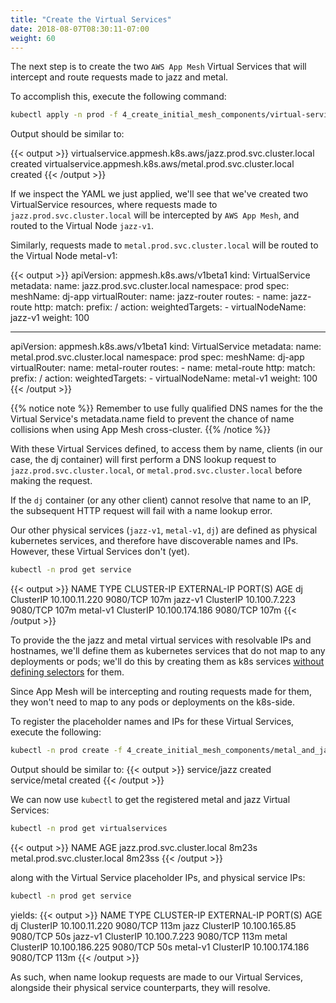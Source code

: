 ```yaml
---
title: "Create the Virtual Services"
date: 2018-08-07T08:30:11-07:00
weight: 60
---
```


The next step is to create the two `AWS App Mesh` Virtual Services that will intercept and route requests made to jazz and metal.

To accomplish this, execute the following command:

```bash
kubectl apply -n prod -f 4_create_initial_mesh_components/virtual-services.yaml
```

Output should be similar to:

{{< output >}}
virtualservice.appmesh.k8s.aws/jazz.prod.svc.cluster.local created
virtualservice.appmesh.k8s.aws/metal.prod.svc.cluster.local created
{{< /output >}}

If we inspect the YAML we just applied, we'll see that we've created two VirtualService resources, where requests made to `jazz.prod.svc.cluster.local` will be intercepted by `AWS App Mesh`, and routed to the Virtual Node `jazz-v1`.

Similarly, requests made to `metal.prod.svc.cluster.local` will be routed to the Virtual Node metal-v1:

{{< output >}}
apiVersion: appmesh.k8s.aws/v1beta1
kind: VirtualService
metadata:
  name: jazz.prod.svc.cluster.local
  namespace: prod
spec:
  meshName: dj-app
  virtualRouter:
    name: jazz-router
  routes:
    - name: jazz-route
      http:
        match:
          prefix: /
        action:
          weightedTargets:
            - virtualNodeName: jazz-v1
              weight: 100

---
apiVersion: appmesh.k8s.aws/v1beta1
kind: VirtualService
metadata:
  name: metal.prod.svc.cluster.local
  namespace: prod
spec:
  meshName: dj-app
  virtualRouter:
    name: metal-router
  routes:
    - name: metal-route
      http:
        match:
          prefix: /
        action:
          weightedTargets:
            - virtualNodeName: metal-v1
              weight: 100
{{< /output >}}

{{% notice note %}}
Remember to use fully qualified DNS names for the the Virtual Service's metadata.name field to prevent the chance of name collisions when using App Mesh cross-cluster.
{{% /notice %}}

With these Virtual Services defined, to access them by name, clients (in our case, the dj container) will first perform a DNS lookup request to `jazz.prod.svc.cluster.local`, or `metal.prod.svc.cluster.local` before making the request.

If the `dj` container (or any other client) cannot resolve that name to an IP, the subsequent HTTP request will fail with a name lookup error.

Our other physical services (`jazz-v1`, `metal-v1`, `dj`) are defined as physical kubernetes services, and therefore have discoverable names and IPs. However, these Virtual Services don't (yet).

```bash
kubectl -n prod get service
```

{{< output >}}
NAME       TYPE        CLUSTER-IP       EXTERNAL-IP   PORT(S)    AGE
dj         ClusterIP   10.100.11.220    <none>        9080/TCP   107m
jazz-v1    ClusterIP   10.100.7.223     <none>        9080/TCP   107m
metal-v1   ClusterIP   10.100.174.186   <none>        9080/TCP   107m
{{< /output >}}

To provide the the jazz and metal virtual services with resolvable IPs and hostnames, we'll define them as kubernetes services that do not map to any deployments or pods;   we'll do this by creating them as k8s services [without defining selectors](https://kubernetes.io/docs/concepts/services-networking/service/#services-without-selectors) for them.   

Since App Mesh will be intercepting and routing requests made for them, they won't need to map to any pods or deployments on the k8s-side.

To register the placeholder names and IPs for these Virtual Services, execute the following:

```bash
kubectl -n prod create -f 4_create_initial_mesh_components/metal_and_jazz_placeholder_services.yaml
```

Output should be similar to:
{{< output >}}
service/jazz created
service/metal created
{{< /output >}}

We can now use `kubectl` to get the registered metal and jazz Virtual Services:

```bash
kubectl -n prod get virtualservices
```

{{< output >}}
NAME                           AGE
jazz.prod.svc.cluster.local    8m23s
metal.prod.svc.cluster.local   8m23ss
{{< /output >}}

along with the Virtual Service placeholder IPs, and physical service IPs:

```bash
kubectl -n prod get service
```

yields:
{{< output >}}
NAME       TYPE        CLUSTER-IP       EXTERNAL-IP   PORT(S)    AGE
dj         ClusterIP   10.100.11.220    <none>        9080/TCP   113m
jazz       ClusterIP   10.100.165.85    <none>        9080/TCP   50s
jazz-v1    ClusterIP   10.100.7.223     <none>        9080/TCP   113m
metal      ClusterIP   10.100.186.225   <none>        9080/TCP   50s
metal-v1   ClusterIP   10.100.174.186   <none>        9080/TCP   113m
{{< /output >}}

As such, when name lookup requests are made to our Virtual Services, alongside their physical service counterparts, they will resolve.
